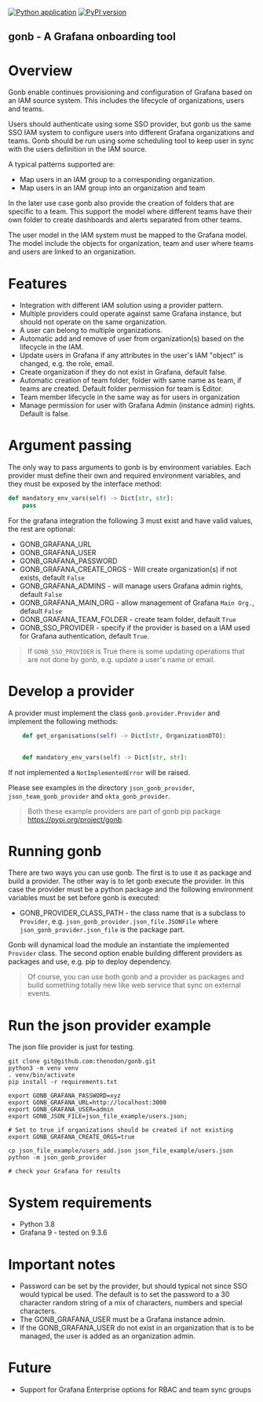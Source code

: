 [![Python application](https://github.com/thenodon/gonb/actions/workflows/python-app.yml/badge.svg)](https://github.com/thenodon/gonb/actions/workflows/python-app.yml)
[![PyPI version](https://badge.fury.io/py/gonb.svg)](https://badge.fury.io/py/gonb)

gonb - A Grafana onboarding tool
---------------------------------
# Overview
Gonb enable continues provisioning and configuration of Grafana based on an IAM source system.
This includes the lifecycle of organizations, users and teams.   

Users should authenticate using some SSO provider, but gonb us the same SSO IAM system to configure users into different
Grafana organizations and teams. 
Gonb should be run using some scheduling tool to keep user in sync with the users definition in the IAM source.

A typical patterns supported are:
- Map users in an IAM group to a corresponding organization.
- Map users in an IAM group into an organization and team

In the later use case gonb also provide the creation of folders that are specific to a team. This support the 
model where different teams have their own folder to create dashboards and alerts separated from other teams.

The user model in the IAM system must be mapped to the Grafana model. The model include the objects for 
organization, team and user where teams and users are linked to an organization.


# Features
- Integration with different IAM solution using a provider pattern.
- Multiple providers could operate against same Grafana instance, but should not operate on the same organization.
- A user can belong to multiple organizations.
- Automatic add and remove of user from organization(s) based on the lifecycle in the IAM.
- Update users in Grafana if any attributes in the user's IAM "object" is changed, e.g. the role, email.
- Create organization if they do not exist in Grafana, default false.
- Automatic creation of team folder, folder with same name as team, if teams are created. Default folder permission
for team is Editor. 
- Team member lifecycle in the same way as for users in organization
- Manage permission for user with Grafana Admin (instance admin) rights. Default is false.

# Argument passing
The only way to pass arguments to gonb is by environment variables. Each provider must define their own and 
required environment variables, and they must be exposed by the interface method:

```python
def mandatory_env_vars(self) -> Dict[str, str]:
    pass
```

For the grafana integration the following 3 must exist and have valid values, the rest are optional:

- GONB_GRAFANA_URL 
- GONB_GRAFANA_USER
- GONB_GRAFANA_PASSWORD
- GONB_GRAFANA_CREATE_ORGS - Will create organization(s) if not exists, default `False`
- GONB_GRAFANA_ADMINS - will manage users Grafana admin rights, default `False`
- GONB_GRAFANA_MAIN_ORG - allow management of Grafana `Main Org.`, default `False`
- GONB_GRAFANA_TEAM_FOLDER - create team folder, default `True` 
- GONB_SSO_PROVIDER - specify if the provider is based on a IAM used for Grafana authentication, default `True`.

> If `GONB_SSO_PROVIDER` is True there is some updating operations that are not done by gonb, e.g. update a 
> user's name or email.  

# Develop a provider
A provider must implement the class `gonb.provider.Provider` and implement the following methods:
```python
    def get_organisations(self) -> Dict[str, OrganizationDTO]:
    

    def mandatory_env_vars(self) -> Dict[str, str]:

```
If not implemented a `NotImplementedError` will be raised.

Please see examples in the directory `json_gonb_provider`, `json_team_gonb_provider` and `okta_gonb_provider`.

> Both these example providers are part of gonb pip package https://pypi.org/project/gonb.

# Running gonb
There are two ways you can use gonb. The first is to use it as package and build a provider. 
The other way is to let gonb execute the provider. In this case the provider must be a python package and the 
following environment variables must be set before gonb is executed:
- GONB_PROVIDER_CLASS_PATH  - the class name that is a subclass to `Provider`, e.g. `json_gonb_provider.json_file.JSONFile`
where `json_gonb_provider.json_file` is the package part.

Gonb will dynamical load the module an instantiate the implemented `Provider` class.
The second option enable building different providers as packages and use, e.g. pip to deploy dependency.

>Of course, you can use both gonb and a provider as packages and build something totally new like web service 
>that sync on external events.

# Run the json provider example
The json file provider is just for testing. 

```shell
git clone git@github.com:thenodon/gonb.git
python3 -m venv venv
. venv/bin/activate
pip install -r requirements.txt

export GONB_GRAFANA_PASSWORD=xyz
export GONB_GRAFANA_URL=http://localhost:3000
export GONB_GRAFANA_USER=admin
export GONB_JSON_FILE=json_file_example/users.json;

# Set to true if organizations should be created if not existing
export GONB_GRAFANA_CREATE_ORGS=true

cp json_file_example/users_add.json json_file_example/users.json
python -m json_gonb_provider

# check your Grafana for results
```
# System requirements

- Python 3.8
- Grafana 9 - tested on 9.3.6

# Important notes
- Password can be set by the provider, but should typical not since SSO would typical be used. 
The default is to set the password to a 30 character random string of a mix of characters, 
numbers and special characters.
- The GONB_GRAFANA_USER must be a Grafana instance admin.
- If the GONB_GRAFANA_USER do not exist in an organization that is to be managed, the user is added as an organization 
admin. 



# Future
- Support for Grafana Enterprise options for RBAC and team sync groups
